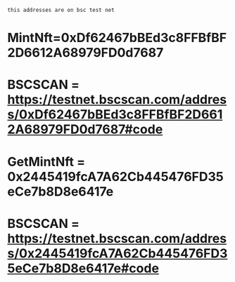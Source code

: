 ```shell
this addresses are on bsc test net
```

# MintNft=0xDf62467bBEd3c8FFBfBF2D6612A68979FD0d7687

# BSCSCAN = https://testnet.bscscan.com/address/0xDf62467bBEd3c8FFBfBF2D6612A68979FD0d7687#code

# GetMintNft = 0x2445419fcA7A62Cb445476FD35eCe7b8D8e6417e

# BSCSCAN = https://testnet.bscscan.com/address/0x2445419fcA7A62Cb445476FD35eCe7b8D8e6417e#code

<!--
contract use 0x7ab4cC8A936D3D6aa84dD50eCefCFD2535F90598 as BUSD
and use 0x60C5e2F00A63d3310a5dc0D0010bcb6874e7B589 as chainlink -->
<!-- 644135029917-vpln2o4afk6qij56tfvjdli2ipksn4uj.apps.googleusercontent.com -->
<!-- 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 -->
